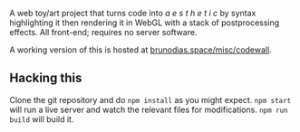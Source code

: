 A web toy/art project that turns code into *a e s t h e t i c* by syntax
highlighting it then rendering it in WebGL with a stack of postprocessing
effects. All front-end; requires no server software.

A working version of this is hosted at [brunodias.space/misc/codewall].

## Hacking this

Clone the git repository and do `npm install` as you might expect. `npm start`
will run a live server and watch the relevant files for modifications. `npm
run build` will build it.

[brunodias.space/misc/codewall]: http://brunodias.space/misc/codewall
